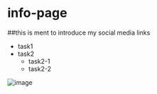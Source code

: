 # info-page
##this is ment to introduce my social media links
* task1
* task2
   * task2-1
   * task2-2


![image](https://github.com/LoziYasser/Design/assets/146061461/0a27c9d8-520c-4291-8721-dfe22d0d7534) 
